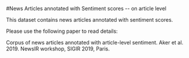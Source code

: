 
#News Articles annotated with Sentiment scores -- on article level

This dataset contains news articles annotated with sentiment scores.

Please use the following paper to read details:

Corpus of news articles annotated with article-level sentiment. Aker et al. 2019. NewsIR workshop, SIGIR 2019, Paris.
